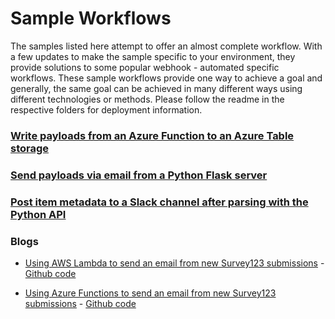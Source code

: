 # Sample Workflows
The samples listed here attempt to offer an almost complete workflow. With a few updates to make the sample specific to your environment, they provide solutions to some popular webhook - automated specific workflows. These sample workflows provide one way to achieve a goal and generally, the same goal can be achieved in many different ways using different technologies or methods. Please follow the readme in the respective folders for deployment information.


### [Write payloads from an Azure Function to an Azure Table storage](/sample-workflows/azure-write-table)


### [Send payloads via email from a Python Flask server](/sample-workflows/python-email)


### [Post item metadata to a Slack channel after parsing with the Python API](/sample-workflows/slack)

### Blogs
* [Using AWS Lambda to send an email from new Survey123 submissions](https://www.esri.com/arcgis-blog/products/survey123/developers/integrating-arcgis-survey123-with-aws-lambda/) - [Github code](https://github.com/tatornator12/AWS-Lambda-ArcGIS-Examples)

* [Using Azure Functions to send an email from new Survey123 submissions](https://www.esri.com/arcgis-blog/products/api-python/developers/integrating-the-arcgis-api-for-python-and-survey123-with-azure-functions/) - [Github code](https://github.com/tatornator12/Azure-Functions-ArcGIS-Examples)